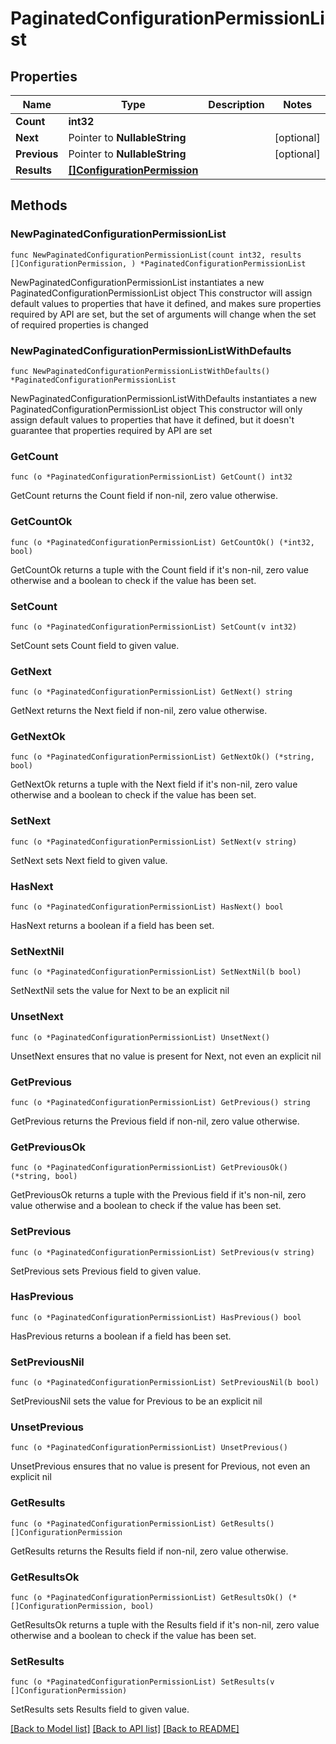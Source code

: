 # PaginatedConfigurationPermissionList

## Properties

Name | Type | Description | Notes
------------ | ------------- | ------------- | -------------
**Count** | **int32** |  | 
**Next** | Pointer to **NullableString** |  | [optional] 
**Previous** | Pointer to **NullableString** |  | [optional] 
**Results** | [**[]ConfigurationPermission**](ConfigurationPermission.md) |  | 

## Methods

### NewPaginatedConfigurationPermissionList

`func NewPaginatedConfigurationPermissionList(count int32, results []ConfigurationPermission, ) *PaginatedConfigurationPermissionList`

NewPaginatedConfigurationPermissionList instantiates a new PaginatedConfigurationPermissionList object
This constructor will assign default values to properties that have it defined,
and makes sure properties required by API are set, but the set of arguments
will change when the set of required properties is changed

### NewPaginatedConfigurationPermissionListWithDefaults

`func NewPaginatedConfigurationPermissionListWithDefaults() *PaginatedConfigurationPermissionList`

NewPaginatedConfigurationPermissionListWithDefaults instantiates a new PaginatedConfigurationPermissionList object
This constructor will only assign default values to properties that have it defined,
but it doesn't guarantee that properties required by API are set

### GetCount

`func (o *PaginatedConfigurationPermissionList) GetCount() int32`

GetCount returns the Count field if non-nil, zero value otherwise.

### GetCountOk

`func (o *PaginatedConfigurationPermissionList) GetCountOk() (*int32, bool)`

GetCountOk returns a tuple with the Count field if it's non-nil, zero value otherwise
and a boolean to check if the value has been set.

### SetCount

`func (o *PaginatedConfigurationPermissionList) SetCount(v int32)`

SetCount sets Count field to given value.


### GetNext

`func (o *PaginatedConfigurationPermissionList) GetNext() string`

GetNext returns the Next field if non-nil, zero value otherwise.

### GetNextOk

`func (o *PaginatedConfigurationPermissionList) GetNextOk() (*string, bool)`

GetNextOk returns a tuple with the Next field if it's non-nil, zero value otherwise
and a boolean to check if the value has been set.

### SetNext

`func (o *PaginatedConfigurationPermissionList) SetNext(v string)`

SetNext sets Next field to given value.

### HasNext

`func (o *PaginatedConfigurationPermissionList) HasNext() bool`

HasNext returns a boolean if a field has been set.

### SetNextNil

`func (o *PaginatedConfigurationPermissionList) SetNextNil(b bool)`

 SetNextNil sets the value for Next to be an explicit nil

### UnsetNext
`func (o *PaginatedConfigurationPermissionList) UnsetNext()`

UnsetNext ensures that no value is present for Next, not even an explicit nil
### GetPrevious

`func (o *PaginatedConfigurationPermissionList) GetPrevious() string`

GetPrevious returns the Previous field if non-nil, zero value otherwise.

### GetPreviousOk

`func (o *PaginatedConfigurationPermissionList) GetPreviousOk() (*string, bool)`

GetPreviousOk returns a tuple with the Previous field if it's non-nil, zero value otherwise
and a boolean to check if the value has been set.

### SetPrevious

`func (o *PaginatedConfigurationPermissionList) SetPrevious(v string)`

SetPrevious sets Previous field to given value.

### HasPrevious

`func (o *PaginatedConfigurationPermissionList) HasPrevious() bool`

HasPrevious returns a boolean if a field has been set.

### SetPreviousNil

`func (o *PaginatedConfigurationPermissionList) SetPreviousNil(b bool)`

 SetPreviousNil sets the value for Previous to be an explicit nil

### UnsetPrevious
`func (o *PaginatedConfigurationPermissionList) UnsetPrevious()`

UnsetPrevious ensures that no value is present for Previous, not even an explicit nil
### GetResults

`func (o *PaginatedConfigurationPermissionList) GetResults() []ConfigurationPermission`

GetResults returns the Results field if non-nil, zero value otherwise.

### GetResultsOk

`func (o *PaginatedConfigurationPermissionList) GetResultsOk() (*[]ConfigurationPermission, bool)`

GetResultsOk returns a tuple with the Results field if it's non-nil, zero value otherwise
and a boolean to check if the value has been set.

### SetResults

`func (o *PaginatedConfigurationPermissionList) SetResults(v []ConfigurationPermission)`

SetResults sets Results field to given value.



[[Back to Model list]](../README.md#documentation-for-models) [[Back to API list]](../README.md#documentation-for-api-endpoints) [[Back to README]](../README.md)


